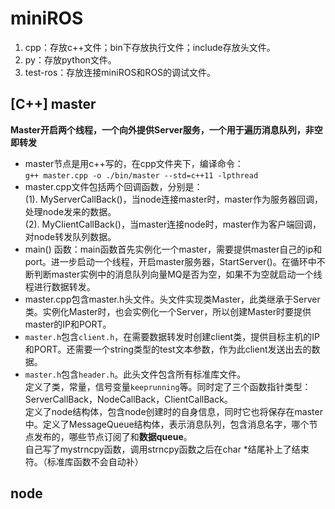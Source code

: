 # miniROS
1. cpp：存放c++文件；bin下存放执行文件；include存放头文件。
2. py：存放python文件。
3. test-ros：存放连接miniROS和ROS的调试文件。

## [C++] master
**Master开启两个线程，一个向外提供Server服务，一个用于遍历消息队列，非空即转发**
- master节点是用c++写的，在cpp文件夹下，编译命令：  
`g++ master.cpp -o ./bin/master --std=c++11 -lpthread`
- master.cpp文件包括两个回调函数，分别是：  
(1). MyServerCallBack()，当node连接master时，master作为服务器回调，处理node发来的数据。  
(2). MyClientCallBack()，当master连接node时，master作为客户端回调，对node转发队列数据。  
- main() 函数：main函数首先实例化一个master，需要提供master自己的ip和port。进一步启动一个线程，开启master服务器，StartServer()。在循环中不断判断master实例中的消息队列向量MQ是否为空，如果不为空就启动一个线程进行数据转发。
- master.cpp包含master.h头文件。头文件实现类Master，此类继承于Server类。实例化Master时，也会实例化一个Server，所以创建Master时要提供master的IP和PORT。
- `master.h`包含`client.h`，在需要数据转发时创建client类，提供目标主机的IP和PORT。还需要一个string类型的test文本参数，作为此client发送出去的数据。
- `master.h`包含`header.h`。此头文件包含所有标准库文件。  
定义了类，常量，信号变量`keeprunning`等。同时定了三个函数指针类型：ServerCallBack，NodeCallBack，ClientCallBack。  
定义了node结构体，包含node创建时的自身信息，同时它也将保存在master中。定义了MessageQueue结构体，表示消息队列，包含消息名字，哪个节点发布的，哪些节点订阅了和**数据queue**。  
自己写了mystrncpy函数，调用strncpy函数之后在char *结尾补上了结束符。（标准库函数不会自动补）

## node

